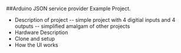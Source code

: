 ##Arduino JSON service provider Example Project.

+ Description of project
    -- simple project with 4 digitial inputs and 4 outputs
    -- simplified amalgam of other projects
+ Hardware Description
+ Clone and setup
+ How the UI works

